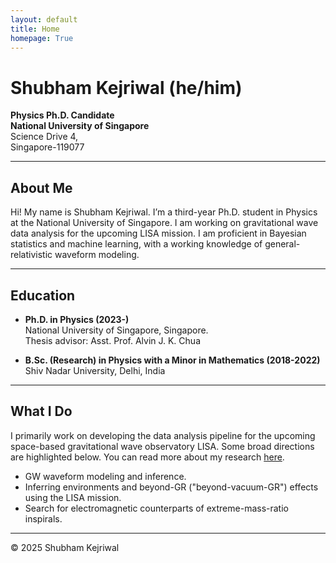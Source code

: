 ```yaml
---
layout: default
title: Home
homepage: True
---
```


# Shubham Kejriwal (he/him)
**Physics Ph.D. Candidate**   
**National University of Singapore**  
Science Drive 4,  
Singapore-119077  

---
## About Me

Hi! My name is Shubham Kejriwal. I’m a third-year Ph.D. student in Physics at the National University of Singapore. I am working on gravitational wave data analysis for the upcoming LISA mission. I am proficient in Bayesian statistics and machine learning, with a working knowledge of general-relativistic waveform modeling.

---
## Education

- **Ph.D. in Physics (2023-)**  
    National University of Singapore, Singapore.   
    Thesis advisor: Asst. Prof. Alvin J. K. Chua  

- **B.Sc. (Research) in Physics with a Minor in Mathematics (2018-2022)**  
    Shiv Nadar University, Delhi, India   

---
## What I Do

I primarily work on developing the data analysis pipeline for the upcoming space-based gravitational wave observatory LISA. Some broad directions are highlighted below. You can read more about my research [here](/shubham/research/).

- GW waveform modeling and inference.  
- Inferring environments and beyond-GR ("beyond-vacuum-GR") effects using the LISA mission.  
- Search for electromagnetic counterparts of extreme-mass-ratio inspirals.  

---
© 2025 Shubham Kejriwal
